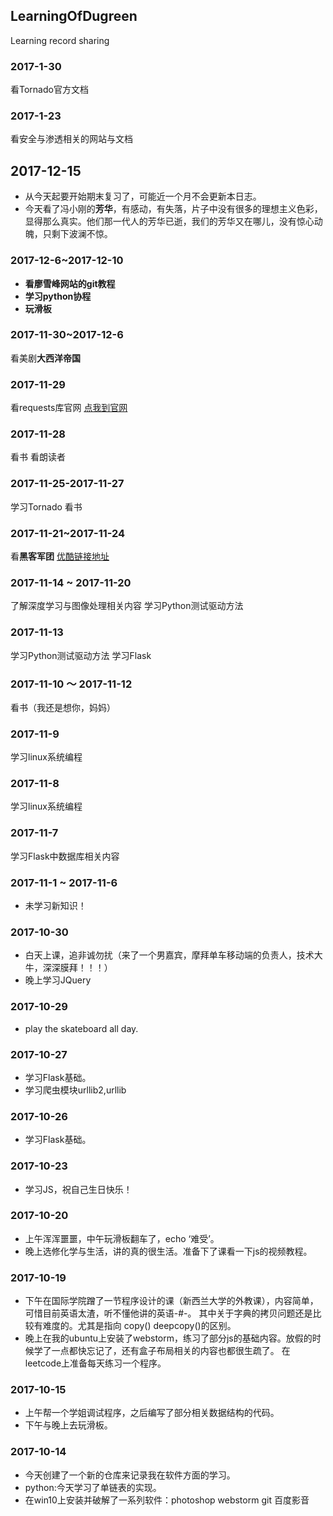 ## LearningOfDugreen
Learning record sharing

### 2017-1-30
看Tornado官方文档

### 2017-1-23
看安全与渗透相关的网站与文档

## 2017-12-15
* 从今天起要开始期末复习了，可能近一个月不会更新本日志。
* 今天看了冯小刚的**芳华**，有感动，有失落，片子中没有很多的理想主义色彩，显得那么真实。他们那一代人的芳华已逝，我们的芳华又在哪儿，没有惊心动魄，只剩下波澜不惊。

### 2017-12-6~2017-12-10
* **看廖雪峰网站的git教程**
* **学习python协程**
* **玩滑板**


### 2017-11-30~2017-12-6
看美剧**大西洋帝国**

### 2017-11-29
看requests库官网
[点我到官网](http://docs.python-requests.org/zh_CN/latest/index.html)

### 2017-11-28
看书 看朗读者

### 2017-11-25-2017-11-27
学习Tornado
看书

### 2017-11-21~2017-11-24
看**黑客军团**
[优酷链接地址](http://www.iqiyi.com/lib/m_208991414.html)

### 2017-11-14 ~ 2017-11-20
了解深度学习与图像处理相关内容
学习Python测试驱动方法

### 2017-11-13
学习Python测试驱动方法
学习Flask

### 2017-11-10 ～ 2017-11-12
看书（我还是想你，妈妈）

### 2017-11-9
学习linux系统编程

### 2017-11-8
学习linux系统编程

### 2017-11-7
学习Flask中数据库相关内容

### 2017-11-1 ~ 2017-11-6
* 未学习新知识！

### 2017-10-30
* 白天上课，追非诚勿扰（来了一个男嘉宾，摩拜单车移动端的负责人，技术大牛，深深膜拜！！！）
* 晚上学习JQuery

### 2017-10-29
* play the skateboard all day.

### 2017-10-27
* 学习Flask基础。
* 学习爬虫模块urllib2,urllib

### 2017-10-26
* 学习Flask基础。

### 2017-10-23
* 学习JS，祝自己生日快乐！

### 2017-10-20
* 上午浑浑噩噩，中午玩滑板翻车了，echo ‘难受’。
* 晚上选修化学与生活，讲的真的很生活。准备下了课看一下js的视频教程。


### 2017-10-19
* 下午在国际学院蹭了一节程序设计的课（新西兰大学的外教课），内容简单，可惜目前英语太渣，听不懂他讲的英语-#-。
其中关于字典的拷贝问题还是比较有难度的。尤其是指向 copy() deepcopy()的区别。
* 晚上在我的ubuntu上安装了webstorm，练习了部分js的基础内容。放假的时候学了一点都快忘记了，还有盒子布局相关的内容也都很生疏了。
在leetcode上准备每天练习一个程序。


### 2017-10-15
* 上午帮一个学姐调试程序，之后编写了部分相关数据结构的代码。
* 下午与晚上去玩滑板。


### 2017-10-14
* 今天创建了一个新的仓库来记录我在软件方面的学习。
* python:今天学习了单链表的实现。
* 在win10上安装并破解了一系列软件：photoshop webstorm git 百度影音
